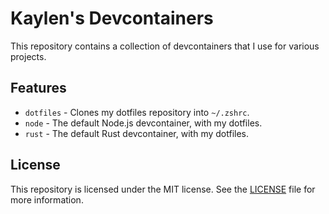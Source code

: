 # Kaylen's Devcontainers

This repository contains a collection of devcontainers that I use for various projects.

## Features

-   `dotfiles` - Clones my dotfiles repository into `~/.zshrc`.
-   `node` - The default Node.js devcontainer, with my dotfiles.
-   `rust` - The default Rust devcontainer, with my dotfiles.

## License

This repository is licensed under the MIT license. See the [LICENSE](LICENSE) file for more information.
